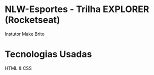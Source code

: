 # NLW-Esportes - Trilha EXPLORER (Rocketseat)
<p> Instutor Make Brito </p>

# Tecnologias Usadas 
<p>HTML & CSS </p>
